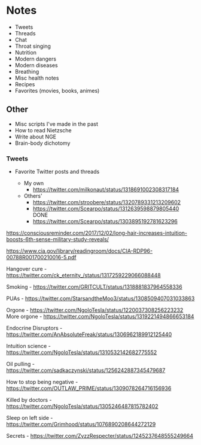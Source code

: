 # Notes

- Tweets
- Threads
- Chat
- Throat singing
- Nutrition
- Modern dangers
- Modern diseases
- Breathing
- Misc health notes
- Recipes
- Favorites (movies, books, animes)

## Other

- Misc scripts I've made in the past
- How to read Nietzsche
- Write about NGE
- Brain-body dichotomy

### Tweets

- Favorite Twitter posts and threads

  - My own
    - https://twitter.com/milkonaut/status/1318691002308317184
  - Others'
    - https://twitter.com/stroobere/status/1320789331213209602
    - https://twitter.com/Scearpo/status/1312639598879805440 DONE
    - https://twitter.com/Scearpo/status/1303895192781623296

https://consciousreminder.com/2017/12/02/long-hair-increases-intuition-boosts-6th-sense-military-study-reveals/

https://www.cia.gov/library/readingroom/docs/CIA-RDP96-00788R001700210016-5.pdf

Hangover cure - https://twitter.com/ck_eternity_/status/1317259229066088448

Smoking - https://twitter.com/GRITCULT/status/1318881837964558336

PUAs - https://twitter.com/StarsandtheMoo3/status/1308509407031033863

Orgone - https://twitter.com/NgoloTesla/status/1220037308256223232
More orgone - https://twitter.com/NgoloTesla/status/1319221494866653184

Endocrine Disruptors - https://twitter.com/AnAbsoluteFreak/status/1306962189912125440

Intuition science - https://twitter.com/NgoloTesla/status/1310532142682775552

Oil pulling - https://twitter.com/sadkaczynski/status/1256242887345479687

How to stop being negative - https://twitter.com/OUTLAW_PRIME/status/1309078264716156936

Killed by doctors - https://twitter.com/NgoloTesla/status/1305246487815782402

Sleep on left side - https://twitter.com/Grimhood/status/1076890208644272129

Secrets - https://twitter.com/ZyzzRespecter/status/1245237648555249664
